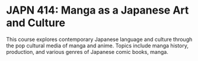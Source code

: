 # JAPN 414: Manga as a Japanese Art and Culture

This course explores contemporary Japanese language and culture through the pop cultural media of manga and anime. Topics include manga history, production, and various genres of Japanese comic books, manga.